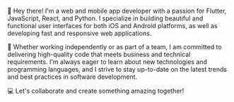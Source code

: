 👋 Hey there! I'm a web and mobile app developer with a passion for Flutter, JavaScript, React, and Python. I specialize in building beautiful and functional user interfaces for both iOS and Android platforms, as well as developing fast and responsive web applications.

🚀 Whether working independently or as part of a team, I am committed to delivering high-quality code that meets business and technical requirements. I'm always eager to learn about new technologies and programming languages, and I strive to stay up-to-date on the latest trends and best practices in software development.

💻 Let's collaborate and create something amazing together!
